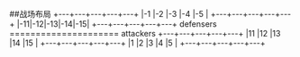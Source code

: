##战场布局
	+---+---+---+---+---+
	|-1 |-2 |-3 |-4 |-5 |
	+---+---+---+---+---+
	|-11|-12|-13|-14|-15|
	+---+---+---+---+---+
		  defensers
	=====================
		  attackers
	+---+---+---+---+---+
	|11 |12 |13 |14 |15 |
	+---+---+---+---+---+
	|1  |2  |3  |4  |5  |
	+---+---+---+---+---+

